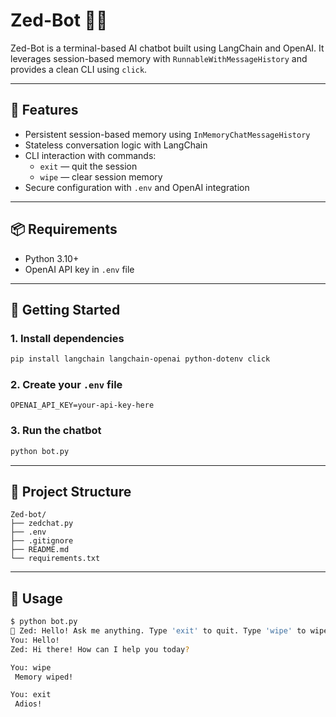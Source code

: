 # Zed-Bot 🧠💬

Zed-Bot is a terminal-based AI chatbot built using LangChain and OpenAI. It leverages session-based memory with `RunnableWithMessageHistory` and provides a clean CLI using `click`.

---

## 📜 Features

- Persistent session-based memory using `InMemoryChatMessageHistory`
- Stateless conversation logic with LangChain
- CLI interaction with commands:
  - `exit` — quit the session
  - `wipe` — clear session memory
- Secure configuration with `.env` and OpenAI integration

---

## 📦 Requirements

- Python 3.10+
- OpenAI API key in `.env` file

---

## 🚀 Getting Started

### 1. Install dependencies

```bash
pip install langchain langchain-openai python-dotenv click
```

### 2. Create your `.env` file

```env
OPENAI_API_KEY=your-api-key-here
```

### 3. Run the chatbot

```bash
python bot.py
```

---
## 📁 Project Structure

```
Zed-bot/
├── zedchat.py
├── .env
├── .gitignore
├── README.md
└── requirements.txt
```
---

## 🧪 Usage

```bash
$ python bot.py
🤖 Zed: Hello! Ask me anything. Type 'exit' to quit. Type 'wipe' to wipe memory
You: Hello!
Zed: Hi there! How can I help you today?

You: wipe
 Memory wiped!

You: exit
 Adios!
```

